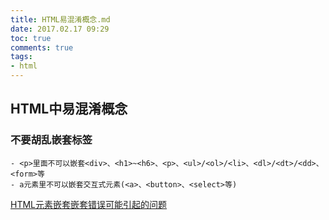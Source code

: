 ```yaml
---
title: HTML易混淆概念.md
date: 2017.02.17 09:29
toc: true
comments: true
tags:
- html
---
```


## HTML中易混淆概念
### 不要胡乱嵌套标签
```
- <p>里面不可以嵌套<div>、<h1>~<h6>、<p>、<ul>/<ol>/<li>、<dl>/<dt>/<dd>、<form>等
- a元素里不可以嵌套交互式元素(<a>、<button>、<select>等)
```
[HTML元素嵌套嵌套错误可能引起的问题](http://www.w3cschool.cn/html/html-cui11xk2.html)

